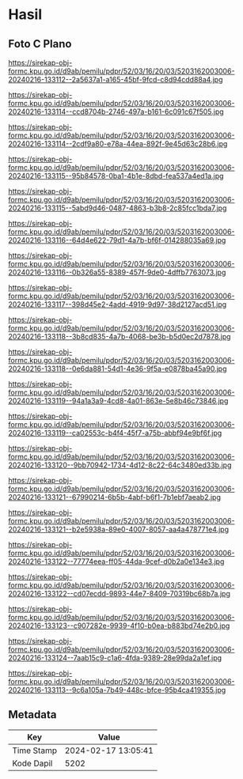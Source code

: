 # Hasil

## Foto C Plano

https://sirekap-obj-formc.kpu.go.id/d9ab/pemilu/pdpr/52/03/16/20/03/5203162003006-20240216-133112--2a5637a1-a165-45bf-9fcd-c8d94cdd88a4.jpg

https://sirekap-obj-formc.kpu.go.id/d9ab/pemilu/pdpr/52/03/16/20/03/5203162003006-20240216-133114--ccd8704b-2746-497a-b161-6c091c67f505.jpg

https://sirekap-obj-formc.kpu.go.id/d9ab/pemilu/pdpr/52/03/16/20/03/5203162003006-20240216-133114--2cdf9a80-e78a-44ea-892f-9e45d63c28b6.jpg

https://sirekap-obj-formc.kpu.go.id/d9ab/pemilu/pdpr/52/03/16/20/03/5203162003006-20240216-133115--95b84578-0ba1-4b1e-8dbd-fea537a4ed1a.jpg

https://sirekap-obj-formc.kpu.go.id/d9ab/pemilu/pdpr/52/03/16/20/03/5203162003006-20240216-133115--5abd9d46-0487-4863-b3b8-2c85fcc1bda7.jpg

https://sirekap-obj-formc.kpu.go.id/d9ab/pemilu/pdpr/52/03/16/20/03/5203162003006-20240216-133116--64d4e622-79d1-4a7b-bf6f-014288035a69.jpg

https://sirekap-obj-formc.kpu.go.id/d9ab/pemilu/pdpr/52/03/16/20/03/5203162003006-20240216-133116--0b326a55-8389-457f-9de0-4dffb7763073.jpg

https://sirekap-obj-formc.kpu.go.id/d9ab/pemilu/pdpr/52/03/16/20/03/5203162003006-20240216-133117--398d45e2-4add-4919-9d97-38d2127acd51.jpg

https://sirekap-obj-formc.kpu.go.id/d9ab/pemilu/pdpr/52/03/16/20/03/5203162003006-20240216-133118--3b8cd835-4a7b-4068-be3b-b5d0ec2d7878.jpg

https://sirekap-obj-formc.kpu.go.id/d9ab/pemilu/pdpr/52/03/16/20/03/5203162003006-20240216-133118--0e6da881-54d1-4e36-9f5a-e0878ba45a90.jpg

https://sirekap-obj-formc.kpu.go.id/d9ab/pemilu/pdpr/52/03/16/20/03/5203162003006-20240216-133119--94a1a3a9-4cd8-4a01-863e-5e8b46c73846.jpg

https://sirekap-obj-formc.kpu.go.id/d9ab/pemilu/pdpr/52/03/16/20/03/5203162003006-20240216-133119--ca02553c-b4f4-45f7-a75b-abbf94e9bf6f.jpg

https://sirekap-obj-formc.kpu.go.id/d9ab/pemilu/pdpr/52/03/16/20/03/5203162003006-20240216-133120--9bb70942-1734-4d12-8c22-64c3480ed33b.jpg

https://sirekap-obj-formc.kpu.go.id/d9ab/pemilu/pdpr/52/03/16/20/03/5203162003006-20240216-133121--67990214-6b5b-4abf-b6f1-7b1ebf7aeab2.jpg

https://sirekap-obj-formc.kpu.go.id/d9ab/pemilu/pdpr/52/03/16/20/03/5203162003006-20240216-133121--b2e5938a-89e0-4007-8057-aa4a478771e4.jpg

https://sirekap-obj-formc.kpu.go.id/d9ab/pemilu/pdpr/52/03/16/20/03/5203162003006-20240216-133122--77774eea-ff05-44da-9cef-d0b2a0e134e3.jpg

https://sirekap-obj-formc.kpu.go.id/d9ab/pemilu/pdpr/52/03/16/20/03/5203162003006-20240216-133122--cd07ecdd-9893-44e7-8409-70319bc68b7a.jpg

https://sirekap-obj-formc.kpu.go.id/d9ab/pemilu/pdpr/52/03/16/20/03/5203162003006-20240216-133123--c907282e-9939-4f10-b0ea-b883bd74e2b0.jpg

https://sirekap-obj-formc.kpu.go.id/d9ab/pemilu/pdpr/52/03/16/20/03/5203162003006-20240216-133124--7aab15c9-c1a6-4fda-9389-28e99da2a1ef.jpg

https://sirekap-obj-formc.kpu.go.id/d9ab/pemilu/pdpr/52/03/16/20/03/5203162003006-20240216-133113--9c6a105a-7b49-448c-bfce-95b4ca419355.jpg


## Metadata

| Key        | Value               |
| ---------- | ------------------- |
| Time Stamp | 2024-02-17 13:05:41 |
| Kode Dapil | 5202                |



